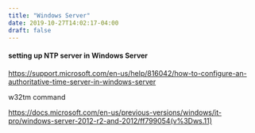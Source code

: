 ```yaml
---
title: "Windows Server"
date: 2019-10-27T14:02:17-04:00
draft: false
---
```



#### setting up NTP server in Windows Server
https://support.microsoft.com/en-us/help/816042/how-to-configure-an-authoritative-time-server-in-windows-server

w32tm command

https://docs.microsoft.com/en-us/previous-versions/windows/it-pro/windows-server-2012-r2-and-2012/ff799054(v%3Dws.11)
